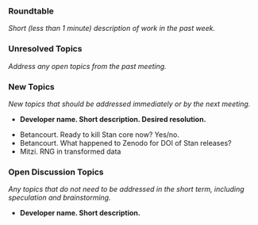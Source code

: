 ### Roundtable
_Short (less than 1 minute) description of work in the past week._

### Unresolved Topics
_Address any open topics from the past meeting._

### New Topics
_New topics that should be addressed immediately or by the next
meeting._

* __Developer name.  Short description.  Desired resolution.__

- Betancourt.  Ready to kill Stan core now?  Yes/no.
- Betancourt.  What happened to Zenodo for DOI of Stan releases?
- Mitzi. RNG in transformed data

### Open Discussion Topics
_Any topics that do not need to be addressed in the short term,
including speculation and brainstorming._

* __Developer name.  Short description.__